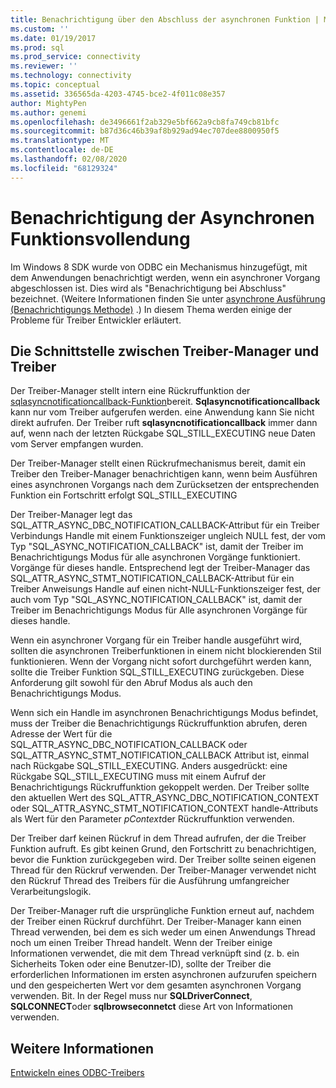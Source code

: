 ```yaml
---
title: Benachrichtigung über den Abschluss der asynchronen Funktion | Microsoft-Dokumentation
ms.custom: ''
ms.date: 01/19/2017
ms.prod: sql
ms.prod_service: connectivity
ms.reviewer: ''
ms.technology: connectivity
ms.topic: conceptual
ms.assetid: 336565da-4203-4745-bce2-4f011c08e357
author: MightyPen
ms.author: genemi
ms.openlocfilehash: de3496661f2ab329e5bf662a9cb8fa749cb81bfc
ms.sourcegitcommit: b87d36c46b39af8b929ad94ec707dee8800950f5
ms.translationtype: MT
ms.contentlocale: de-DE
ms.lasthandoff: 02/08/2020
ms.locfileid: "68129324"
---
```

# <a name="notification-of-asynchronous-function-completion"></a>Benachrichtigung der Asynchronen Funktionsvollendung
Im Windows 8 SDK wurde von ODBC ein Mechanismus hinzugefügt, mit dem Anwendungen benachrichtigt werden, wenn ein asynchroner Vorgang abgeschlossen ist. Dies wird als "Benachrichtigung bei Abschluss" bezeichnet. (Weitere Informationen finden Sie unter [asynchrone Ausführung (Benachrichtigungs Methode)](../../../odbc/reference/develop-app/asynchronous-execution-notification-method.md) .) In diesem Thema werden einige der Probleme für Treiber Entwickler erläutert.  
  
## <a name="the-interface-between-the-driver-manager-and-driver"></a>Die Schnittstelle zwischen Treiber-Manager und Treiber  
 Der Treiber-Manager stellt intern eine Rückruffunktion der [sqlasyncnotificationcallback-Funktion](../../../odbc/reference/develop-driver/sqlasyncnotificationcallback-function.md)bereit. **Sqlasyncnotificationcallback** kann nur vom Treiber aufgerufen werden. eine Anwendung kann Sie nicht direkt aufrufen. Der Treiber ruft **sqlasyncnotificationcallback** immer dann auf, wenn nach der letzten Rückgabe SQL_STILL_EXECUTING neue Daten vom Server empfangen wurden.  
  
 Der Treiber-Manager stellt einen Rückrufmechanismus bereit, damit ein Treiber den Treiber-Manager benachrichtigen kann, wenn beim Ausführen eines asynchronen Vorgangs nach dem Zurücksetzen der entsprechenden Funktion ein Fortschritt erfolgt SQL_STILL_EXECUTING  
  
 Der Treiber-Manager legt das SQL_ATTR_ASYNC_DBC_NOTIFICATION_CALLBACK-Attribut für ein Treiber Verbindungs Handle mit einem Funktionszeiger ungleich NULL fest, der vom Typ "SQL_ASYNC_NOTIFICATION_CALLBACK" ist, damit der Treiber im Benachrichtigungs Modus für alle asynchronen Vorgänge funktioniert. Vorgänge für dieses handle. Entsprechend legt der Treiber-Manager das SQL_ATTR_ASYNC_STMT_NOTIFICATION_CALLBACK-Attribut für ein Treiber Anweisungs Handle auf einen nicht-NULL-Funktionszeiger fest, der auch vom Typ "SQL_ASYNC_NOTIFICATION_CALLBACK" ist, damit der Treiber im Benachrichtigungs Modus für Alle asynchronen Vorgänge für dieses handle.  
  
 Wenn ein asynchroner Vorgang für ein Treiber handle ausgeführt wird, sollten die asynchronen Treiberfunktionen in einem nicht blockierenden Stil funktionieren. Wenn der Vorgang nicht sofort durchgeführt werden kann, sollte die Treiber Funktion SQL_STILL_EXECUTING zurückgeben. Diese Anforderung gilt sowohl für den Abruf Modus als auch den Benachrichtigungs Modus.  
  
 Wenn sich ein Handle im asynchronen Benachrichtigungs Modus befindet, muss der Treiber die Benachrichtigungs Rückruffunktion abrufen, deren Adresse der Wert für die SQL_ATTR_ASYNC_DBC_NOTIFICATION_CALLBACK oder SQL_ATTR_ASYNC_STMT_NOTIFICATION_CALLBACK Attribut ist, einmal nach Rückgabe SQL_STILL_EXECUTING. Anders ausgedrückt: eine Rückgabe SQL_STILL_EXECUTING muss mit einem Aufruf der Benachrichtigungs Rückruffunktion gekoppelt werden. Der Treiber sollte den aktuellen Wert des SQL_ATTR_ASYNC_DBC_NOTIFICATION_CONTEXT oder SQL_ATTR_ASYNC_STMT_NOTIFICATION_CONTEXT handle-Attributs als Wert für den Parameter *pContext*der Rückruffunktion verwenden.  
  
 Der Treiber darf keinen Rückruf in dem Thread aufrufen, der die Treiber Funktion aufruft. Es gibt keinen Grund, den Fortschritt zu benachrichtigen, bevor die Funktion zurückgegeben wird. Der Treiber sollte seinen eigenen Thread für den Rückruf verwenden. Der Treiber-Manager verwendet nicht den Rückruf Thread des Treibers für die Ausführung umfangreicher Verarbeitungslogik.  
  
 Der Treiber-Manager ruft die ursprüngliche Funktion erneut auf, nachdem der Treiber einen Rückruf durchführt. Der Treiber-Manager kann einen Thread verwenden, bei dem es sich weder um einen Anwendungs Thread noch um einen Treiber Thread handelt. Wenn der Treiber einige Informationen verwendet, die mit dem Thread verknüpft sind (z. b. ein Sicherheits Token oder eine Benutzer-ID), sollte der Treiber die erforderlichen Informationen im ersten asynchronen aufzurufen speichern und den gespeicherten Wert vor dem gesamten asynchronen Vorgang verwenden. Bit. In der Regel muss nur **SQLDriverConnect**, **SQLCONNECT**oder **sqlbrowseconnetct** diese Art von Informationen verwenden.  
  
## <a name="see-also"></a>Weitere Informationen  
 [Entwickeln eines ODBC-Treibers](../../../odbc/reference/develop-driver/developing-an-odbc-driver.md)
